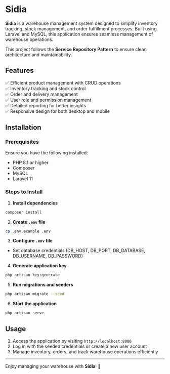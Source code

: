 # Sidia

**Sidia** is a warehouse management system designed to simplify inventory tracking, stock management, and order fulfillment processes. Built using Laravel and MySQL, this application ensures seamless management of warehouse operations.

This project follows the **Service Repository Pattern** to ensure clean architecture and maintainability.

## Features

✅ Efficient product management with CRUD operations  
✅ Inventory tracking and stock control  
✅ Order and delivery management  
✅ User role and permission management  
✅ Detailed reporting for better insights  
✅ Responsive design for both desktop and mobile  

## Installation

### Prerequisites
Ensure you have the following installed:
- PHP 8.1 or higher
- Composer
- MySQL
- Laravel 11

### Steps to Install
1. **Install dependencies**
```bash
composer install
```

2. **Create `.env` file**
```bash
cp .env.example .env
```

3. **Configure `.env` file**
- Set database credentials (DB_HOST, DB_PORT, DB_DATABASE, DB_USERNAME, DB_PASSWORD)

4. **Generate application key**
```bash
php artisan key:generate
```

5. **Run migrations and seeders**
```bash
php artisan migrate --seed
```

6. **Start the application**
```bash
php artisan serve
```

## Usage
1. Access the application by visiting `http://localhost:8000`
2. Log in with the seeded credentials or create a new user account
3. Manage inventory, orders, and track warehouse operations efficiently

---
Enjoy managing your warehouse with **Sidia**! 🚀


